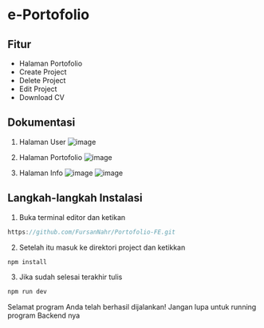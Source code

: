 # e-Portofolio
## Fitur
- Halaman Portofolio
- Create Project
- Delete Project
- Edit Project
- Download CV

## Dokumentasi
1. Halaman User
![image](https://github.com/user-attachments/assets/7b3d923f-5583-436c-b698-4ff653b9505c)

2. Halaman Portofolio
![image](https://github.com/user-attachments/assets/8c88c64b-bb4e-4ca7-a6ee-91369b5b7ef9)

3. Halaman Info
![image](https://github.com/user-attachments/assets/79487453-6373-4b11-ad88-ffae7b9cb087)
![image](https://github.com/user-attachments/assets/a0ddb9bb-3ceb-4814-9425-a57787758e49)



## Langkah-langkah Instalasi
1. Buka terminal editor dan ketikan
```js
https://github.com/FursanNahr/Portofolio-FE.git
```

2. Setelah itu masuk ke direktori project dan ketikkan
```js
npm install
```

3. Jika sudah selesai terakhir tulis
```js
npm run dev
```

Selamat program Anda telah berhasil dijalankan! Jangan lupa untuk running program Backend nya

